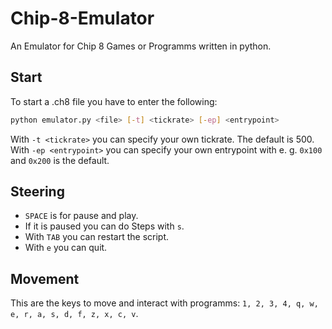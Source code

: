 # Chip-8-Emulator
An Emulator for Chip 8 Games or Programms written in python.

## Start

To start a .ch8 file you have to enter the following:

```bash
python emulator.py <file> [-t] <tickrate> [-ep] <entrypoint>
```

With `-t <tickrate>` you can specify your own tickrate. The default is 500.
With `-ep <entrypoint>` you can specify your own entrypoint with e. g. `0x100` and `0x200` is the default.

## Steering

- `SPACE` is for pause and play.
- If it is paused you can do Steps with `s`.
- With `TAB` you can restart the script.
- With `e` you can quit.

## Movement

This are the keys to move and interact with programms: `1, 2, 3, 4, q, w, e, r, a, s, d, f, z, x, c, v`.
